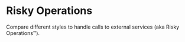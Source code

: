 # Risky Operations

Compare different styles to handle calls to external services (aka Risky Operations™).
